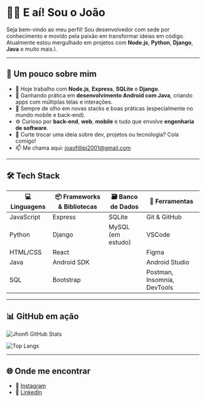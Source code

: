 # 👨‍💻 E aí! Sou o **João**

Seja bem-vindo ao meu perfil! Sou desenvolvedor com sede por conhecimento e movido pela paixão em transformar ideias em código. Atualmente estou mergulhado em projetos com **Node.js**, **Python**, **Django**, **Java** e muito mais.l.

---

## 🚀 Um pouco sobre mim

- 💼 Hoje trabalho com **Node.js**, **Express**, **SQLite** e **Django**.
- 📱 Ganhando prática em **desenvolvimento Android com Java**, criando apps com múltiplas telas e interações.
- 🧠 Sempre de olho em novas stacks e boas práticas (especialmente no mundo mobile e back-end).
- ⚙️ Curioso por **back-end**, **web**, **mobile** e tudo que envolve **engenharia de software**.
- 💬 Curte trocar uma ideia sobre dev, projetos ou tecnologia? Cola comigo!
- 📫 Me chama aqui: [joaofillipi2001@gmail.com](mailto:joaofillipi2001@gmail.com)

---

## 🛠️ Tech Stack

| 💻 Linguagens | 📦 Frameworks & Bibliotecas | 🗃️ Banco de Dados | 🧰 Ferramentas |
|--------------|------------------------------|-------------------|----------------|
| JavaScript   | Express                      | SQLite            | Git & GitHub   |
| Python       | Django                       | MySQL (em estudo) | VSCode         |
| HTML/CSS     | React                        |                   | Figma          |
| Java         | Android SDK                  |                   | Android Studio |
| SQL          | Bootstrap         |                              | Postman, Insomnia, DevTools |

---

## 📊 GitHub em ação

![Jhonfi GitHub Stats](https://github-readme-stats.vercel.app/api?username=jhonfi&show_icons=true&theme=tokyonight&count_private=true)

![Top Langs](https://github-readme-stats.vercel.app/api/top-langs/?username=jhonfi&layout=compact&theme=tokyonight)

---

## 🌐 Onde me encontrar

- 📸 [Instagram](https://www.instagram.com/joaofillipej/?next=%2F)
- 💼 [LinkedIn](https://www.linkedin.com/in/jo%C3%A3o-filipe-09aa84303/)
